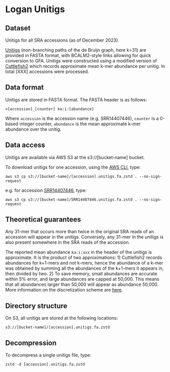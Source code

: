 # Logan Unitigs

## Dataset

Unitigs for all SRA accessions (as of December 2023). 

[Unitigs](https://github.com/GATB/bcalm/blob/master/bidirected-graphs-in-bcalm2/bidirected-graphs-in-bcalm2.md#unitigs-and-compaction) (non-branching paths of the de Bruijn graph, here k=31) are provided in FASTA format, with BCALM2-style links allowing for quick conversion to GFA. Unitigs were constructed using a modified version of [Cuttlefish2](https://github.com/rchikhi/cuttlefish/) which records approximate mean k-mer abundance per unitig. In total [XXX] accessions were processed.

## Data format

Unitigs are stored in FASTA format. The FASTA header is as follows:

    >[accession]_[counter] ka:i:[abundance]

Where `accession` is the accession name (e.g. SRR14407446), `counter` is a 0-based integer counter, `abundance` is the mean approximate k-mer abundance over the unitig.

## Data access

Unitigs are available via AWS S3 at the s3://[bucket-name] bucket.

To download unitigs for one accession, using the [AWS CLI](https://aws.amazon.com/cli/), type:
    
    aws s3 cp s3://[bucket-name]/[accession].unitigs.fa.zstd . --no-sign-request

e.g. for accession [SRR14407446](https://www.ncbi.nlm.nih.gov/sra/?term=SRR14407446), type:

    aws s3 cp s3://[bucket-name]/SRR14407446.unitigs.fa.zstd . --no-sign-request

## Theoretical guarantees

Any 31-mer that occurs more than twice in the original SRA reads of an accession will appear in the unitigs. Conversely, any 31-mer in the unitigs is also present somewhere in the SRA reads of the accession. 

The reported mean abundance `ka:i:xxx` in the header of the unitigs is approximate. It is the product of two approximations: 1) Cuttlefish2 records abundances for k+1-mers and not k-mers, hence the abundance of a k-mer was obtained by summing all the abundances of the k+1-mers it appears in, then divided by two. 2) To save memory, small abundances are accurate within 5% error, and large abundances are capped at 50,000. This means that all abundances larger than 50,000 will appear as abundance 50,000. More information on the discretization scheme are [here](https://github.com/GATB/gatb-core/blob/b1a27642f873904838bef1b7d9224acdfb0c78fa/gatb-core/src/gatb/tools/collections/impl/MapMPHF.hpp#L84).

## Directory structure

On S3, all unitigs are stored at the following locations:

    s3://[bucket-name]/[accession].unitigs.fa.zstd

## Decompression

To decompress a single unitigs file, type:

    zstd -d [accession].unitigs.fa.zstd

